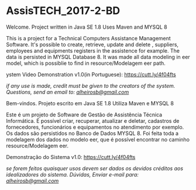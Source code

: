 # AssisTECH_2017-2-BD
Welcome.
Project written in Java SE 1.8
Uses Maven and MYSQL 8

This is a project for a Technical Computers Assistance Management Software. It's possible to create, retrieve, update and delete , suppliers, employees and equipments registers in the assistence for example. The data is persisted in MYSQL Database 8. It was made all data modeling in eer model, which is possiblie to find in resource/Modelagem eer path.

ystem Video Demonstration v1.0(in Portuguese): https://cutt.ly/4f04fts

*if any use is made, credit must be given to the creators of the system.
Questions, send an email to: alheirosb@gmail.com*

Bem-vindos. 
Projeto escrito em Java SE 1.8
Utiliza Maven e MYSQL 8

Este é um projeto de Software de Gestão de Assistência Técnica Informática. É possível criar, recuperar, atualizar e deletar, cadastros de fornecedores, funcionários e equipamentos no atendimento por exemplo. Os dados são persistidos no Banco de Dados MYSQL 8. Foi feita toda a modelagem dos dados no modelo eer, que é possível encontrar no caminho resource/Modelagem eer.

Demonstração do Sistema v1.0: https://cutt.ly/4f04fts

*se forem feitos quaisquer usos devem ser dados os devidos créditos aos idealizadores do sistema. 
Dúvidas, Enviar e-mail para: alheirosb@gmail.com*



